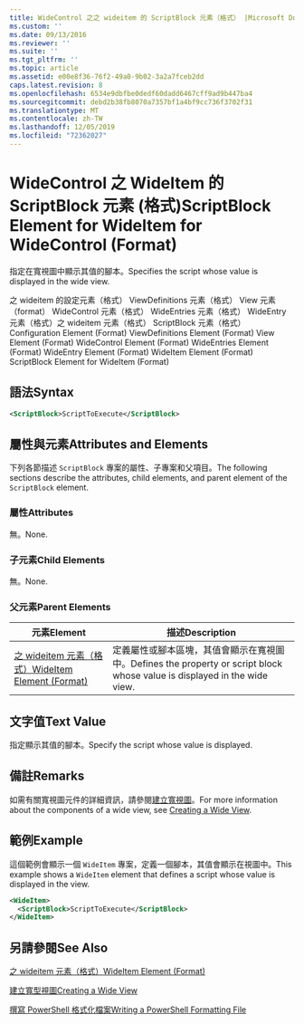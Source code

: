 ```yaml
---
title: WideControl 之之 wideitem 的 ScriptBlock 元素（格式） |Microsoft Docs
ms.custom: ''
ms.date: 09/13/2016
ms.reviewer: ''
ms.suite: ''
ms.tgt_pltfrm: ''
ms.topic: article
ms.assetid: e00e8f36-76f2-49a0-9b02-3a2a7fceb2dd
caps.latest.revision: 8
ms.openlocfilehash: 6534e9dbfbe0dedf60dadd6467cff9ad9b447ba4
ms.sourcegitcommit: debd2b38fb8070a7357bf1a4bf9cc736f3702f31
ms.translationtype: MT
ms.contentlocale: zh-TW
ms.lasthandoff: 12/05/2019
ms.locfileid: "72362027"
---
```

# <a name="scriptblock-element-for-wideitem-for-widecontrol-format"></a><span data-ttu-id="7b675-102">WideControl 之 WideItem 的 ScriptBlock 元素 (格式)</span><span class="sxs-lookup"><span data-stu-id="7b675-102">ScriptBlock Element for WideItem for WideControl (Format)</span></span>

<span data-ttu-id="7b675-103">指定在寬視圖中顯示其值的腳本。</span><span class="sxs-lookup"><span data-stu-id="7b675-103">Specifies the script whose value is displayed in the wide view.</span></span>

<span data-ttu-id="7b675-104">之 wideitem 的設定元素（格式） ViewDefinitions 元素（格式） View 元素（format） WideControl 元素（格式） WideEntries 元素（格式） WideEntry 元素（格式）之 wideitem 元素（格式） ScriptBlock 元素（格式）</span><span class="sxs-lookup"><span data-stu-id="7b675-104">Configuration Element (Format) ViewDefinitions Element (Format) View Element (Format) WideControl Element (Format) WideEntries Element (Format) WideEntry Element (Format) WideItem Element (Format) ScriptBlock Element for WideItem (Format)</span></span>

## <a name="syntax"></a><span data-ttu-id="7b675-105">語法</span><span class="sxs-lookup"><span data-stu-id="7b675-105">Syntax</span></span>

```xml
<ScriptBlock>ScriptToExecute</ScriptBlock>
```

## <a name="attributes-and-elements"></a><span data-ttu-id="7b675-106">屬性與元素</span><span class="sxs-lookup"><span data-stu-id="7b675-106">Attributes and Elements</span></span>

<span data-ttu-id="7b675-107">下列各節描述 `ScriptBlock` 專案的屬性、子專案和父項目。</span><span class="sxs-lookup"><span data-stu-id="7b675-107">The following sections describe the attributes, child elements, and parent element of the `ScriptBlock` element.</span></span>

### <a name="attributes"></a><span data-ttu-id="7b675-108">屬性</span><span class="sxs-lookup"><span data-stu-id="7b675-108">Attributes</span></span>

<span data-ttu-id="7b675-109">無。</span><span class="sxs-lookup"><span data-stu-id="7b675-109">None.</span></span>

### <a name="child-elements"></a><span data-ttu-id="7b675-110">子元素</span><span class="sxs-lookup"><span data-stu-id="7b675-110">Child Elements</span></span>

<span data-ttu-id="7b675-111">無。</span><span class="sxs-lookup"><span data-stu-id="7b675-111">None.</span></span>

### <a name="parent-elements"></a><span data-ttu-id="7b675-112">父元素</span><span class="sxs-lookup"><span data-stu-id="7b675-112">Parent Elements</span></span>

|<span data-ttu-id="7b675-113">元素</span><span class="sxs-lookup"><span data-stu-id="7b675-113">Element</span></span>|<span data-ttu-id="7b675-114">描述</span><span class="sxs-lookup"><span data-stu-id="7b675-114">Description</span></span>|
|-------------|-----------------|
|[<span data-ttu-id="7b675-115">之 wideitem 元素（格式）</span><span class="sxs-lookup"><span data-stu-id="7b675-115">WideItem Element (Format)</span></span>](./wideitem-element-for-widecontrol-format.md)|<span data-ttu-id="7b675-116">定義屬性或腳本區塊，其值會顯示在寬視圖中。</span><span class="sxs-lookup"><span data-stu-id="7b675-116">Defines the property or script block whose value is displayed in the wide view.</span></span>|

## <a name="text-value"></a><span data-ttu-id="7b675-117">文字值</span><span class="sxs-lookup"><span data-stu-id="7b675-117">Text Value</span></span>

<span data-ttu-id="7b675-118">指定顯示其值的腳本。</span><span class="sxs-lookup"><span data-stu-id="7b675-118">Specify the script whose value is displayed.</span></span>

## <a name="remarks"></a><span data-ttu-id="7b675-119">備註</span><span class="sxs-lookup"><span data-stu-id="7b675-119">Remarks</span></span>

<span data-ttu-id="7b675-120">如需有關寬視圖元件的詳細資訊，請參閱[建立寬視圖](./creating-a-wide-view.md)。</span><span class="sxs-lookup"><span data-stu-id="7b675-120">For more information about the components of a wide view, see [Creating a Wide View](./creating-a-wide-view.md).</span></span>

## <a name="example"></a><span data-ttu-id="7b675-121">範例</span><span class="sxs-lookup"><span data-stu-id="7b675-121">Example</span></span>

<span data-ttu-id="7b675-122">這個範例會顯示一個 `WideItem` 專案，定義一個腳本，其值會顯示在視圖中。</span><span class="sxs-lookup"><span data-stu-id="7b675-122">This example shows a `WideItem` element that defines a script whose value is displayed in the view.</span></span>

```xml
<WideItem>
  <ScriptBlock>ScriptToExecute</ScriptBlock>
</WideItem>
```

## <a name="see-also"></a><span data-ttu-id="7b675-123">另請參閱</span><span class="sxs-lookup"><span data-stu-id="7b675-123">See Also</span></span>

[<span data-ttu-id="7b675-124">之 wideitem 元素（格式）</span><span class="sxs-lookup"><span data-stu-id="7b675-124">WideItem Element (Format)</span></span>](./wideitem-element-for-widecontrol-format.md)

[<span data-ttu-id="7b675-125">建立寬型視圖</span><span class="sxs-lookup"><span data-stu-id="7b675-125">Creating a Wide View</span></span>](./creating-a-wide-view.md)

[<span data-ttu-id="7b675-126">撰寫 PowerShell 格式化檔案</span><span class="sxs-lookup"><span data-stu-id="7b675-126">Writing a PowerShell Formatting File</span></span>](./writing-a-powershell-formatting-file.md)
